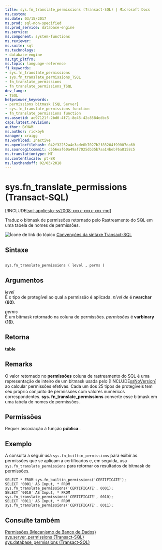 ```yaml
---
title: sys.fn_translate_permissions (Transact-SQL) | Microsoft Docs
ms.custom: 
ms.date: 03/15/2017
ms.prod: sql-non-specified
ms.prod_service: database-engine
ms.service: 
ms.component: system-functions
ms.reviewer: 
ms.suite: sql
ms.technology:
- database-engine
ms.tgt_pltfrm: 
ms.topic: language-reference
f1_keywords:
- sys.fn_translate_permissions
- sys.fn_translate_permissions_TSQL
- fn_translate_permissions
- fn_translate_permissions_TSQL
dev_langs:
- TSQL
helpviewer_keywords:
- permissions bitmask [SQL Server]
- sys.fn_translate_permissions function
- fn_translate_permissions function
ms.assetid: ac97121f-2bd0-4f71-8e45-42c8584edbc5
caps.latest.revision: 
author: BYHAM
ms.author: rickbyh
manager: craigg
ms.workload: Inactive
ms.openlocfilehash: 042f32252a4e3ade0b7027b2f83204f99007da60
ms.sourcegitcommit: c556eaf60a49af7025db35b7aa14beb76a8158c5
ms.translationtype: MT
ms.contentlocale: pt-BR
ms.lasthandoff: 02/03/2018
---
```

# <a name="sysfntranslatepermissions-transact-sql"></a>sys.fn_translate_permissions (Transact-SQL)
[!INCLUDE[tsql-appliesto-ss2008-xxxx-xxxx-xxx-md](../../includes/tsql-appliesto-ss2008-xxxx-xxxx-xxx-md.md)]

  Traduz o bitmask de permissões retornado pelo Rastreamento do SQL em uma tabela de nomes de permissões.  
  
 ![Ícone de link do tópico](../../database-engine/configure-windows/media/topic-link.gif "Topic link icon") [Convenções da sintaxe Transact-SQL](../../t-sql/language-elements/transact-sql-syntax-conventions-transact-sql.md)  
  
## <a name="syntax"></a>Sintaxe  
  
```  
  
sys.fn_translate_permissions ( level , perms )  
```  
  
## <a name="arguments"></a>Argumentos  
 *level*  
 É o tipo de protegível ao qual a permissão é aplicada. *nível de* é **nvarchar (60)**.  
  
 *perms*  
 É um bitmask retornado na coluna de permissões. *permissões* é **varbinary (16)**.  
  
## <a name="returns"></a>Retorna  
 **table**  
  
## <a name="remarks"></a>Remarks  
 O valor retornado no **permissões** coluna de rastreamento do SQL é uma representação de inteiro de um bitmask usada pelo [!INCLUDE[ssNoVersion](../../includes/ssnoversion-md.md)] ao calcular permissões efetivas. Cada um dos 25 tipos de protegíveis tem seu próprio conjunto de permissões com valores numéricos correspondentes. **sys. fn_translate_permissions** converte esse bitmask em uma tabela de nomes de permissões.  
  
## <a name="permissions"></a>Permissões  
 Requer associação à função **pública** .  
  
## <a name="example"></a>Exemplo  
 A consulta a seguir usa `sys.fn_builtin_permissions` para exibir as permissões que se aplicam a certificados e, em seguida, usa `sys.fn_translate_permissions` para retornar os resultados de bitmask de permissões.  
  
```  
SELECT * FROM sys.fn_builtin_permissions('CERTIFICATE');  
SELECT '0001' AS Input, * FROM sys.fn_translate_permissions('CERTIFICATE', 0001);  
SELECT '0010' AS Input, * FROM sys.fn_translate_permissions('CERTIFICATE', 0010);  
SELECT '0011' AS Input, * FROM sys.fn_translate_permissions('CERTIFICATE', 0011);  
```  
  
## <a name="see-also"></a>Consulte também  
 [Permissões &#40;Mecanismo de Banco de Dados&#41;](../../relational-databases/security/permissions-database-engine.md)   
 [sys.server_permissions &#40;Transact-SQL&#41;](../../relational-databases/system-catalog-views/sys-server-permissions-transact-sql.md)   
 [sys.database_permissions &#40;Transact-SQL&#41;](../../relational-databases/system-catalog-views/sys-database-permissions-transact-sql.md)  
  
  
